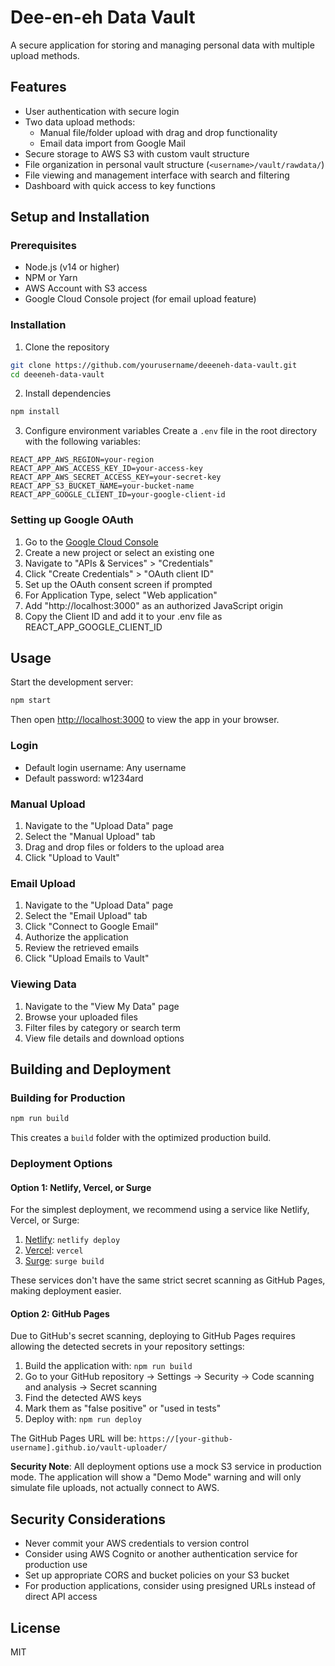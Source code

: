 # Dee-en-eh Data Vault

A secure application for storing and managing personal data with multiple upload methods.

## Features

- User authentication with secure login
- Two data upload methods:
  - Manual file/folder upload with drag and drop functionality
  - Email data import from Google Mail
- Secure storage to AWS S3 with custom vault structure
- File organization in personal vault structure (`<username>/vault/rawdata/`)
- File viewing and management interface with search and filtering
- Dashboard with quick access to key functions

## Setup and Installation

### Prerequisites

- Node.js (v14 or higher)
- NPM or Yarn
- AWS Account with S3 access
- Google Cloud Console project (for email upload feature)

### Installation

1. Clone the repository
```bash
git clone https://github.com/yourusername/deeeneh-data-vault.git
cd deeeneh-data-vault
```

2. Install dependencies
```bash
npm install
```

3. Configure environment variables
Create a `.env` file in the root directory with the following variables:
```
REACT_APP_AWS_REGION=your-region
REACT_APP_AWS_ACCESS_KEY_ID=your-access-key
REACT_APP_AWS_SECRET_ACCESS_KEY=your-secret-key
REACT_APP_S3_BUCKET_NAME=your-bucket-name
REACT_APP_GOOGLE_CLIENT_ID=your-google-client-id
```

### Setting up Google OAuth

1. Go to the [Google Cloud Console](https://console.cloud.google.com/apis/credentials)
2. Create a new project or select an existing one
3. Navigate to "APIs & Services" > "Credentials"
4. Click "Create Credentials" > "OAuth client ID"
5. Set up the OAuth consent screen if prompted
6. For Application Type, select "Web application"
7. Add "http://localhost:3000" as an authorized JavaScript origin
8. Copy the Client ID and add it to your .env file as REACT_APP_GOOGLE_CLIENT_ID

## Usage

Start the development server:

```bash
npm start
```

Then open [http://localhost:3000](http://localhost:3000) to view the app in your browser.

### Login

- Default login username: Any username
- Default password: w1234ard

### Manual Upload

1. Navigate to the "Upload Data" page
2. Select the "Manual Upload" tab
3. Drag and drop files or folders to the upload area
4. Click "Upload to Vault"

### Email Upload

1. Navigate to the "Upload Data" page
2. Select the "Email Upload" tab
3. Click "Connect to Google Email"
4. Authorize the application
5. Review the retrieved emails
6. Click "Upload Emails to Vault"

### Viewing Data

1. Navigate to the "View My Data" page
2. Browse your uploaded files
3. Filter files by category or search term
4. View file details and download options

## Building and Deployment

### Building for Production

```bash
npm run build
```

This creates a `build` folder with the optimized production build.

### Deployment Options

#### Option 1: Netlify, Vercel, or Surge

For the simplest deployment, we recommend using a service like Netlify, Vercel, or Surge:

1. [Netlify](https://www.netlify.com/): `netlify deploy`
2. [Vercel](https://vercel.com/): `vercel`
3. [Surge](https://surge.sh/): `surge build`

These services don't have the same strict secret scanning as GitHub Pages, making deployment easier.

#### Option 2: GitHub Pages

Due to GitHub's secret scanning, deploying to GitHub Pages requires allowing the detected secrets in your repository settings:

1. Build the application with: `npm run build`
2. Go to your GitHub repository → Settings → Security → Code scanning and analysis → Secret scanning
3. Find the detected AWS keys
4. Mark them as "false positive" or "used in tests"
5. Deploy with: `npm run deploy`

The GitHub Pages URL will be: `https://[your-github-username].github.io/vault-uploader/`

**Security Note**: All deployment options use a mock S3 service in production mode. The application will show a "Demo Mode" warning and will only simulate file uploads, not actually connect to AWS.

## Security Considerations

- Never commit your AWS credentials to version control
- Consider using AWS Cognito or another authentication service for production use
- Set up appropriate CORS and bucket policies on your S3 bucket
- For production applications, consider using presigned URLs instead of direct API access

## License

MIT